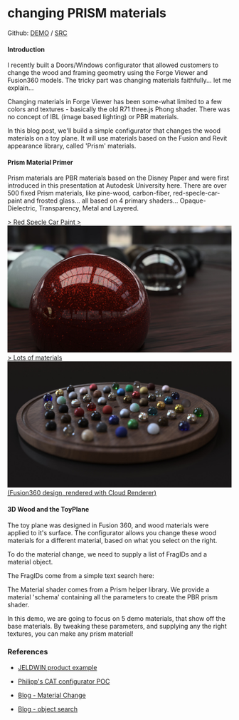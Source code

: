 # changing PRISM materials 


Github: [DEMO](https://wallabyway.github.io/material-change-prism/)  /   [SRC](https://github.com/wallabyway/material-change-prism)

#### Introduction

I recently built a Doors/Windows configurator that allowed customers to change the wood and framing geometry using the Forge Viewer and Fusion360 models.  The tricky part was changing materials faithfully... let me explain...
 
Changing materials in Forge Viewer has been some-what limited to a few colors and textures - basically the old R71 three.js Phong shader.  There was no concept of IBL (image based lighting) or PBR materials.

In this blog post, we'll build a simple configurator that changes the wood materials on a toy plane.  It will use materials based on the Fusion and Revit appearance library, called 'Prism' materials.

#### Prism Material Primer
Prism materials are PBR materials based on the Disney Paper and were first introduced in this presentation at Autodesk University here.  There are over 500 fixed Prism materials, like pine-wood, carbon-fiber, red-specle-car-paint and frosted glass... all based on 4 primary shaders... Opaque-Dielectric, Transparency, Metal and Layered.

<a href="https://gallery.autodesk.com/projects/115106/fusion-360-material-spheres?searched=">
> Red Specle Car Paint > <img src="carpaint.jpg">
> Lots of materials
<img src="marbles.jpg">
(Fusion360 design, rendered with Cloud Renderer)
</a>

#### 3D Wood and the ToyPlane
The toy plane was designed in Fusion 360, and wood materials were applied to it's surface.  The configurator allows you change these wood materials for a different material, based on what you select on the right.

To do the material change, we need to supply a list of FragIDs and a material object.

The FragIDs come from a simple text search here:

The Material shader comes from a Prism helper library.  We provide a material 'schema' containing all the parameters to create the PBR prism shader.

In this demo, we are going to focus on 5 demo materials, that show off the base materials.  By tweaking these parameters, and supplying any the right textures, you can make any prism material!




### References
- [JELDWIN product example](http://www.jeld-wen.com/en-us/products/windows/styles/double-hung/custom-wood-double-hung-window)

- [Philipp's CAT configurator POC](https://github.com/Autodesk-Forge/forge-rcdb.nodejs/blob/34fa81b94a400454ef48d475dd9cfe417460eff3/src/client/viewer.components/Viewer.Extensions.Dynamic/Viewing.Extension.CAT/Viewing.Extension.CAT.js)
- [Blog - Material Change](https://forge.autodesk.com/cloud_and_mobile/2015/03/add-material-to-built-in-object-in-viewer-by-autodesk-view-data-api.html)
- [Blog - object search](https://forge.autodesk.com/blog/make-shader-face-room-object-model)